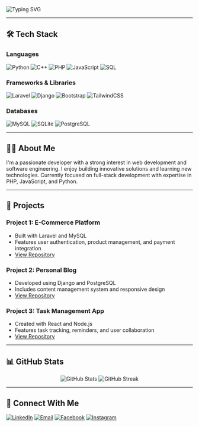 <div align="left">
  <img src="https://readme-typing-svg.herokuapp.com?font=Fira+Code&size=32&duration=2800&pause=2000&color=A9FEF7&center=true&vCenter=true&width=940&lines=Hey+There!+I'm+Ulwan+%F0%9F%91%8B;Welcome+to+my+GitHub+Profile!" alt="Typing SVG" />
</div>



---

## 🛠️ Tech Stack

<div align="left"> 

### Languages
![Python](https://img.shields.io/badge/Python-3776AB?style=for-the-badge&logo=python&logoColor=white)
![C++](https://img.shields.io/badge/C++-00599C?style=for-the-badge&logo=cplusplus&logoColor=white)
![PHP](https://img.shields.io/badge/PHP-777BB4?style=for-the-badge&logo=php&logoColor=white)
![JavaScript](https://img.shields.io/badge/JavaScript-F7DF1E?style=for-the-badge&logo=javascript&logoColor=black)
![SQL](https://img.shields.io/badge/SQL-4479A1?style=for-the-badge&logo=postgresql&logoColor=white)

### Frameworks & Libraries
![Laravel](https://img.shields.io/badge/Laravel-FF2D20?style=for-the-badge&logo=laravel&logoColor=white)
![Django](https://img.shields.io/badge/React-20232A?style=for-the-badge&logo=react&logoColor=61DAFB)
![Bootstrap](https://img.shields.io/badge/Node.js-43853D?style=for-the-badge&logo=node.js&logoColor=white)
![TailwindCSS](https://img.shields.io/badge/Tailwind_CSS-38B2AC?style=for-the-badge&logo=tailwind-css&logoColor=white)


### Databases
![MySQL](https://img.shields.io/badge/MySQL-4479A1?style=for-the-badge&logo=mysql&logoColor=white)
![SQLite](https://img.shields.io/badge/SQLite-003B57?style=for-the-badge&logo=sqlite&logoColor=white)
![PostgreSQL](https://img.shields.io/badge/PostgreSQL-336791?style=for-the-badge&logo=postgresql&logoColor=white)

</div>

---

## 👨‍💻 About Me

I'm a passionate developer with a strong interest in web development and software engineering. I enjoy building innovative solutions and learning new technologies. Currently focused on full-stack development with expertise in PHP, JavaScript, and Python.

---

## 🚀 Projects

### Project 1: E-Commerce Platform
- Built with Laravel and MySQL
- Features user authentication, product management, and payment integration
- [View Repository](https://github.com/ulwanukail/ecommerce-platform)

### Project 2: Personal Blog
- Developed using Django and PostgreSQL
- Includes content management system and responsive design
- [View Repository](https://github.com/ulwanukail/personal-blog)

### Project 3: Task Management App
- Created with React and Node.js
- Features task tracking, reminders, and user collaboration
- [View Repository](https://github.com/ulwanukail/task-manager)

---

## 📊 GitHub Stats

<div align="center">
  <img src="https://github-readme-stats.vercel.app/api?username=ulwanukail&show_icons=true&theme=radical" alt="GitHub Stats" />
  <img src="https://github-readme-streak-stats.herokuapp.com/?user=ulwanukail&theme=radical" alt="GitHub Streak" />
</div>

---

## 🤝 Connect With Me

<div align="left">
  
[![LinkedIn](https://img.shields.io/badge/LinkedIn-0077B5?style=for-the-badge&logo=linkedin&logoColor=white)](https://linkedin.com/in/ulwanukail)
[![Email](https://img.shields.io/badge/Email-D14836?style=for-the-badge&logo=gmail&logoColor=white)](mailto:ukailulwan@gmail.com)
[![Facebook](https://img.shields.io/badge/Facebook-1877F2?style=for-the-badge&logo=facebook&logoColor=white)](https://facebook.com/ulwanukail)
[![Instagram](https://img.shields.io/badge/Instagram-E4405F?style=for-the-badge&logo=instagram&logoColor=white)](https://instagram.com/ulwanukail)
  

</div>


